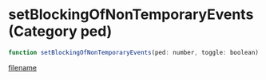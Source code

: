 # setBlockingOfNonTemporaryEvents (Category ped)

```js
function setBlockingOfNonTemporaryEvents(ped: number, toggle: boolean): void
```

[filename](setBlockingOfNonTemporaryEvents_m.md ':include')